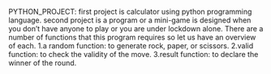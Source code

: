 PYTHON_PROJECT:
first project is calculator using python programming language.
second project is a program or a mini-game is designed when you don’t have anyone to play or you are under lockdown alone. 
There are a number of functions that this program requires so let us have an overview of each.
 1.a random function: to generate rock, paper, or scissors. 
 2.valid function: to check the validity of the move.
 3.result function: to declare the winner of the round.
